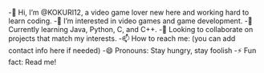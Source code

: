 -👋 Hi, I’m @KOKURI12, a video game lover new here and working hard to learn coding.
-👀 I’m interested in video games and game development.
-🌱 Currently learning Java, Python, C, and C++.
-💞️ Looking to collaborate on projects that match my interests.
-📫 How to reach me: (you can add contact info here if needed)
-😄 Pronouns: Stay hungry, stay foolish
-⚡ Fun fact: Read me!
<!---
KOKURI12/KOKURI12 is a ✨ special ✨ repository because its `README.md` (this file) appears on your GitHub profile.
You can click the Preview link to take a look at your changes.
--->
